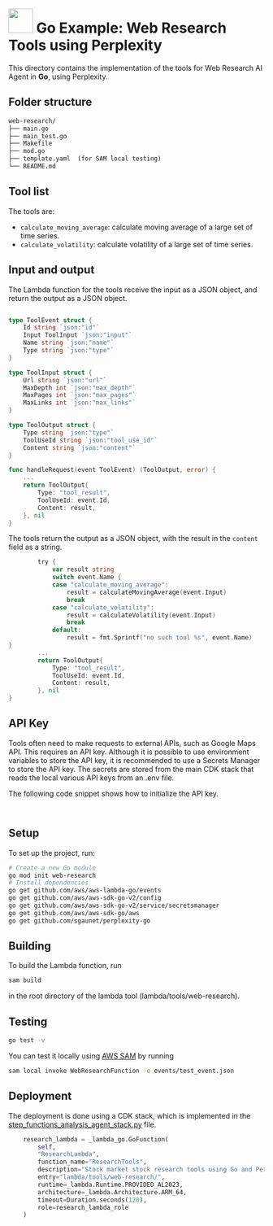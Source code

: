 # <img height="48" width="48" src="https://cdn.simpleicons.org/go" /> Go Example: Web Research Tools using Perplexity

This directory contains the implementation of the tools for Web Research AI Agent in **Go**, using Perplexity.

## Folder structure

```txt
web-research/
├── main.go
├── main_test.go
├── Makefile
├── mod.go 
├── template.yaml  (for SAM local testing)
└── README.md
```

## Tool list

The tools are:

* `calculate_moving_average`: calculate moving average of a large set of time series.
* `calculate_volatility`: calculate volatility of a large set of time series.

## Input and output

The Lambda function for the tools receive the input as a JSON object, and return the output as a JSON object.

```go

type ToolEvent struct {
    Id string `json:"id"`
    Input ToolInput `json:"input"`
    Name string `json:"name"`
    Type string `json:"type"`    
}

type ToolInput struct {
    Url string `json:"url"`
    MaxDepth int `json:"max_depth"`
    MaxPages int `json:"max_pages"`
    MaxLinks int `json:"max_links"`
}

type ToolOutput struct {
    Type string `json:"type"`
    ToolUseId string `json:"tool_use_id"`
    Content string `json:"content"`
}

func handleRequest(event ToolEvent) (ToolOutput, error) {
    ...
    return ToolOutput{
        Type: "tool_result",
        ToolUseId: event.Id,
        Content: result,
    }, nil  
}
```

The tools return the output as a JSON object, with the result in the `content` field as a string.

```go
        try {
            var result string
            switch event.Name {
            case "calculate_moving_average":
                result = calculateMovingAverage(event.Input)
                break
            case "calculate_volatility":
                result = calculateVolatility(event.Input)
                break
            default:
                result = fmt.Sprintf("no such tool %s", event.Name)
}
        ...
        return ToolOutput{
            Type: "tool_result",
            ToolUseId: event.Id,
            Content: result,
        }, nil  
}
```

## API Key

Tools often need to make requests to external APIs, such as Google Maps API. This requires an API key. Although it is possible to use environment variables to store the API key, it is recommended to use a Secrets Manager to store the API key. The secrets are stored from the main CDK stack that reads the local various API keys from an .env file.

The following code snippet shows how to initialize the API key.

```go



```

## Setup

To set up the project, run:
```bash
# Create a new Go module
go mod init web-research
# Install dependencies
go get github.com/aws/aws-lambda-go/events
go get github.com/aws/aws-sdk-go-v2/config
go get github.com/aws/aws-sdk-go-v2/service/secretsmanager
go get github.com/aws/aws-sdk-go/aws
go get github.com/sgaunet/perplexity-go
```

## Building 

To build the Lambda function, run 

```bash
sam build
``` 

in the root directory of the lambda tool (lambda/tools/web-research). 

## Testing

```bash
go test -v 
```

You can test it locally using [AWS SAM](https://docs.aws.amazon.com/lambda/latest/dg/sam-cli-local.html) by running 

```bash
sam local invoke WebResearchFunction -e events/test_event.json
```

## Deployment

The deployment is done using a CDK stack, which is implemented in the [step_functions_analysis_agent_stack.py](../../../step_functions_sql_agent/step_functions_research_agent_stack.py) file.

```python
    research_lambda = _lambda_go.GoFunction(
        self, 
        "ResearchLambda",
        function_name="ResearchTools",
        description="Stock market stock research tools using Go and Perplexity.",
        entry="lambda/tools/web-research/", 
        runtime=_lambda.Runtime.PROVIDED_AL2023,
        architecture=_lambda.Architecture.ARM_64,
        timeout=Duration.seconds(120),
        role=research_lambda_role
    )
```